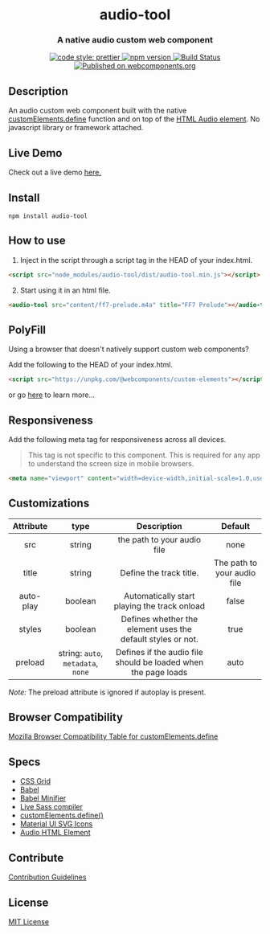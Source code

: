 <h1 align="center">audio-tool</h1>

<h3 align="center">A native audio custom web component</h3>

<p align="center">
    <a href="https://prettier.io">
        <img alt="code style: prettier" src="https://img.shields.io/badge/code_style-prettier-ff69b4.svg?style=flat-square">
    </a>
    <a href="https://www.npmjs.com/package/audio-tool">
        <img alt="npm version" src="https://img.shields.io/npm/v/audio-tool.svg?style=flat-square">
    </a>
    <a href="https://travis-ci.org/kevinlogan94/audio-tool">
      <img alt="Build Status" src="https://travis-ci.org/kevinlogan94/audio-tool.svg?branch=master">
    </a>
    <a href="https://www.webcomponents.org/element/audio-tool">
        <img alt="Published on webcomponents.org" src="https://img.shields.io/badge/webcomponents.org-published-blue.svg">
    </a>
</p>

## Description

An audio custom web component built with the native [customElements.define](https://developer.mozilla.org/en-US/docs/Web/API/CustomElementRegistry/define) function and on top of the [HTML Audio element](https://developer.mozilla.org/en-US/docs/Web/HTML/Element/audio). No javascript library or framework attached.

## Live Demo

Check out a live demo [here.](http://www.kevinmlogan.com/audio-tool/)

## Install

```
npm install audio-tool
```

## How to use

1. Inject in the script through a script tag in the HEAD of your index.html.

```html
<script src="node_modules/audio-tool/dist/audio-tool.min.js"></script>
```

2. Start using it in an html file.

```html
<audio-tool src="content/ff7-prelude.m4a" title="FF7 Prelude"></audio-tool>
```

## PolyFill

Using a browser that doesn't natively support custom web components?

Add the following to the HEAD of your index.html.

```html
<script src="https://unpkg.com/@webcomponents/custom-elements"></script>
```

or go [here](https://github.com/webcomponents/custom-elements) to learn more...

## Responsiveness

Add the following meta tag for responsiveness across all devices.

> This tag is not specific to this component. This is required for any app to understand the screen size in mobile browsers.

```html
<meta name="viewport" content="width=device-width,initial-scale=1.0,user-scalable=yes" />
```

## Customizations

| Attribute |                type                |                          Description                           |           Default           |
| :-------: | :--------------------------------: | :------------------------------------------------------------: | :-------------------------: |
|    src    |               string               |                  the path to your audio file                   |            none             |
|   title   |               string               |                    Define the track title.                     | The path to your audio file |
| auto-play |              boolean               |          Automatically start playing the track onload          |            false            |
|  styles   |              boolean               |  Defines whether the element uses the default styles or not.   |            true             |
|  preload  | string: `auto`, `metadata`, `none` | Defines if the audio file should be loaded when the page loads |            auto             |

_Note:_ The preload attribute is ignored if autoplay is present.

## Browser Compatibility

[Mozilla Browser Compatibility Table for customElements.define](https://developer.mozilla.org/en-US/docs/Web/API/CustomElementRegistry/define#Browser_compatibility)

## Specs

- [CSS Grid](https://css-tricks.com/snippets/css/complete-guide-grid/)
- [Babel](https://babeljs.io/)
- [Babel Minifier](https://github.com/babel/minify#readme)
- [Live Sass compiler](https://marketplace.visualstudio.com/items?itemName=ritwickdey.live-sass)
- [customElements.define()](https://developer.mozilla.org/en-US/docs/Web/API/CustomElementRegistry/define)
- [Material UI SVG Icons](https://www.materialui.co/icons)
- [Audio HTML Element](https://developer.mozilla.org/en-US/docs/Web/HTML/Element/audio)

## Contribute

[Contribution Guidelines](https://github.com/kevinlogan94/audio-tool/blob/master/CONTRIBUTING.md)

## License

[MIT License](https://github.com/kevinlogan94/audio-tool/blob/master/README.md)
 
